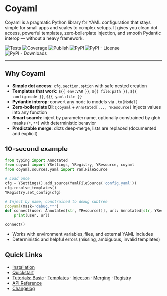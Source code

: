 # Coyaml

Coyaml is a pragmatic Python library for YAML configuration that stays simple for small apps and scales to complex setups.
It gives you clean dot access, powerful templates, zero‑boilerplate injection, and smooth Pydantic interop — without a heavy framework.

![Tests](https://github.com/kuruhuru/coyaml/actions/workflows/ci-main.yml/badge.svg)
![Coverage](https://img.shields.io/coveralls/github/kuruhuru/coyaml.svg?branch=main)
![Publish](https://github.com/kuruhuru/coyaml/actions/workflows/publish.yml/badge.svg)
![PyPI](https://img.shields.io/pypi/v/coyaml.svg)
![PyPI - License](https://img.shields.io/pypi/l/coyaml)
![PyPI - Downloads](https://img.shields.io/pypi/dm/coyaml)

---

## Why Coyaml

- **Simple dot access**: `cfg.section.option` with safe nested creation
- **Templates that work**: `${{ env:VAR }}`, `${{ file:path }}`, `${{ config:node }}`, `${{ yaml:file }}`
- **Pydantic interop**: convert any node to models via `.to(Model)`
- **Zero‑boilerplate DI**: `@coyaml` + `Annotated[..., YResource]` injects values into any function
- **Smart search**: inject by parameter name, optionally constrained by glob masks (`*`, `**`) with deterministic behavior
- **Predictable merge**: dicts deep‑merge, lists are replaced (documented and explicit)

## 10‑second example

```python
from typing import Annotated
from coyaml import YSettings, YRegistry, YResource, coyaml
from coyaml.sources.yaml import YamlFileSource

# Load once
cfg = YSettings().add_source(YamlFileSource('config.yaml'))
cfg.resolve_templates()
YRegistry.set_config(cfg)

# Inject by name, constrained to debug subtree
@coyaml(mask='debug.**')
def connect(user: Annotated[str, YResource()], url: Annotated[str, YResource('debug.db.url')]):
    print(user, url)

connect()
```

- Works with environment variables, files, and external YAML includes
- Deterministic and helpful errors (missing, ambiguous, invalid templates)

## Quick Links

- [Installation](1_installation.md)
- [Quickstart](2_quickstart.md)
- [Tutorials: Basic](tutorials/01_basic.md) · [Templates](tutorials/02_templates.md) · [Injection](tutorials/03_injection.md) · [Merging](tutorials/04_merging.md) · [Registry](tutorials/05_registry.md)
- [API Reference](api/modules.md)
- [Changelog](CHANGELOG.md)
